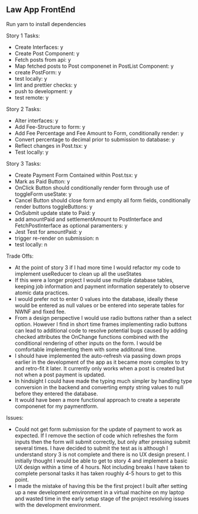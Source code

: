 ## Law App FrontEnd 

Run yarn to install dependencies

Story 1 Tasks: 

- Create Interfaces: y
- Create Post Component: y
- Fetch posts from api: y
- Map fetched posts to Post componenet in PostList Component: y
- create PostForm: y
- test locally: y 
- lint and prettier checks: y
- push to development: y
- test remote: y


Story 2 Tasks: 

- Alter interfaces: y
- Add Fee-Structure to form: y 
- Add Fee Percentage and Fee Amount to Form, conditionally render: y 
- Convert percentage to decimal prior to submission to database: y
- Reflect changes in Post.tsx: y
- Test locally: y 

Story 3 Tasks: 

- Create Payment Form Contained within Post.tsx: y
- Mark as Paid Button: y
- OnClick Button should conditionally render form through use of toggleForm useState: y
- Cancel Button should close form and empty all form fields, conditionally render buttons toggleButtons: y
- OnSubmit update state to Paid: y
- add amountPaid and settlementAmount to PostInterface and FetchPostInterface as optional paramenters: y
- Jest Test for amountPaid: y
- trigger re-render on submission: n 
- test locally: n 

Trade Offs: 

- At the point of story 3 if I had more time I would refactor my code to implement useReducer to clean up all the useStates
- If this were a longer project I would use multiple database tables, keeping job information and payment information seperately to observe atomic data practices. 
- I would prefer not to enter 0 values into the database, ideally these would be entered as null values or be entered into seperate tables for NWNF and fixed fee. 
- From a design perspective I would use radio buttons rather than a select option. However I find in short time frames implementing radio buttons can lead to additional code to resolve potential bugs caused by adding checked attributes the OnChange functions combined with the conditional rendering of other inputs on the form. I would be comfortable implementing them with some additonal time. 
- I should have implemented the auto-refresh via passing down props earlier in the development of the app as it became more complex to try and retro-fit it later. It currently only works when a post is created but not when a post payment is updated. 
- In hindsight I could have made the typing much simpler by handling type conversion in the backend and converting empty string values to null before they entered the database. 
- It would have been a more functional approach to create a seperate componenet for my paymentform. 

Issues: 

- Could not get form submission for the update of payment to work as expected. If I remove the section of code which refreshes the form inputs then the form will submit correctly, but only after pressing submit several times. I have decided to submit the test as is although I understand story 3 is not complete and there is no UX design present. I initially thought I would be able to get to story 4 and implement a basic UX design within a time of 4 hours. Not including breaks I have taken to complete personal tasks it has taken roughly 4-5 hours to get to this point. 
- I made the mistake of having this be the first project I built after setting up a new development environment in a virtual machine on my laptop and wasted time in the early setup stage of the project resolving issues with the development environment. 

